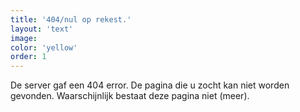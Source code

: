 ```yaml
---
title: '404/nul op rekest.'
layout: 'text'
image:
color: 'yellow'
order: 1
---
```



De server gaf een 404 error. De pagina die u zocht kan niet worden gevonden. Waarschijnlijk bestaat deze pagina niet (meer).
